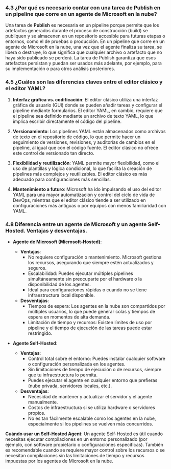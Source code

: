 ### 4.3 ¿Por qué es necesario contar con una tarea de Publish en un pipeline que corre en un agente de Microsoft en la nube?

Una tarea de **Publish** es necesaria en un pipeline porque permite que los artefactos generados durante el proceso de construcción (build) se publiquen y se almacenen en un repositorio accesible para futuras etapas o entornos, como el de pruebas o producción. En un pipeline que corre en un agente de Microsoft en la nube, una vez que el agente finaliza su tarea, se libera o destruye, lo que significa que cualquier archivo o artefacto que no haya sido publicado se perderá. La tarea de Publish garantiza que esos artefactos persistan y puedan ser usados más adelante, por ejemplo, para su implementación o para otros análisis posteriores.

### 4.5 ¿Cuáles son las diferencias claves entre el editor clásico y el editor YAML?

1. **Interfaz gráfica vs. codificación**: El editor clásico utiliza una interfaz gráfica de usuario (GUI) donde se pueden añadir tareas y configurar el pipeline mediante formularios. El editor YAML, en cambio, requiere que el pipeline sea definido mediante un archivo de texto YAML, lo que implica escribir directamente el código del pipeline.

2. **Versionamiento**: Los pipelines YAML están almacenados como archivos de texto en el repositorio de código, lo que permite hacer un seguimiento de versiones, revisiones, y auditorías de cambios en el pipeline, al igual que con el código fuente. El editor clásico no ofrece este control de versionado tan directo.

3. **Flexibilidad y reutilización**: YAML permite mayor flexibilidad, como el uso de plantillas y lógica condicional, lo que facilita la creación de pipelines más complejos y reutilizables. El editor clásico es más adecuado para configuraciones más sencillas.

4. **Mantenimiento a futuro**: Microsoft ha ido impulsando el uso del editor YAML para una mayor automatización y control del ciclo de vida de DevOps, mientras que el editor clásico tiende a ser utilizado en configuraciones más antiguas o por equipos con menos familiaridad con YAML.

### 4.8 Diferencia entre un agente de Microsoft y un agente Self-Hosted. Ventajas y desventajas.

- **Agente de Microsoft (Microsoft-Hosted)**:
  - **Ventajas**:
    - No requiere configuración o mantenimiento. Microsoft gestiona los recursos, asegurando que siempre estén actualizados y seguros.
    - Escalabilidad: Puedes ejecutar múltiples pipelines simultáneamente sin preocuparte por el hardware o la disponibilidad de los agentes.
    - Ideal para configuraciones rápidas o cuando no se tiene infraestructura local disponible.
  - **Desventajas**:
    - Tiempos de espera: Los agentes en la nube son compartidos por múltiples usuarios, lo que puede generar colas y tiempos de espera en momentos de alta demanda.
    - Limitación de tiempo y recursos: Existen límites de uso por pipeline y el tiempo de ejecución de las tareas puede estar restringido.

- **Agente Self-Hosted**:
  - **Ventajas**:
    - Control total sobre el entorno: Puedes instalar cualquier software o configuración personalizada en los agentes.
    - Sin limitaciones de tiempo de ejecución o de recursos, siempre que tu infraestructura lo permita.
    - Puedes ejecutar el agente en cualquier entorno que prefieras (nube privada, servidores locales, etc.).
  - **Desventajas**:
    - Necesidad de mantener y actualizar el servidor y el agente manualmente.
    - Costos de infraestructura si se utiliza hardware o servidores propios.
    - No es tan fácilmente escalable como los agentes en la nube, especialmente si los pipelines se vuelven más concurridos.

**Cuándo usar un Self-Hosted Agent**: Un agente Self-Hosted es útil cuando necesitas ejecutar compilaciones en un entorno personalizado (por ejemplo, con software propietario o configuraciones específicas). También es recomendable cuando se requiere mayor control sobre los recursos o se necesitan compilaciones sin las limitaciones de tiempo y recursos impuestas por los agentes de Microsoft en la nube.

